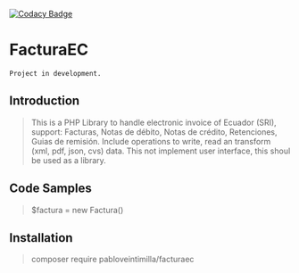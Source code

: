 [![Codacy Badge](https://api.codacy.com/project/badge/Grade/2fa8c0203a5b40e4b728c355b20de99e)](https://www.codacy.com/app/pabloveintimilla/facturaec?utm_source=github.com&amp;utm_medium=referral&amp;utm_content=pabloveintimilla/facturaec&amp;utm_campaign=Badge_Grade)

# FacturaEC

```
Project in development.
```

## Introduction

> This is a PHP Library to handle electronic invoice of Ecuador (SRI), support: Facturas, Notas de débito, Notas de crédito, Retenciones, Guias de remisión. Include operations to write, read an transform (xml, pdf, json, cvs) data. This not implement user interface, this shoul be used as a library.

## Code Samples

> $factura = new Factura()

## Installation

> composer require pabloveintimilla/facturaec
